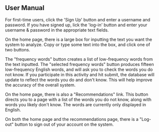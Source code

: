 ## User Manual

For first-time users, click the 'Sign Up' button and enter a username and password.
If you have signed up, lick the 'log-in' button and enter your username & password in the appropriate text fields.

On the home page, there is a large box for inputting the text you want the system to analyze. Copy or type some text into
the box, and click one of two buttons.

The "frequency words" button creates a list of low-frequency words from the text inputted. The "selected frequency words"
button produces fifteen low-frequency English words, and will ask you to check the words you do not know. If you participate
in this activity and hit submit, the database will update to reflect the words you do and don't know. This will help
improve the accuracy of the overall system.

On the home page, there is also a "Recommendations" link. This button directs you to a page with a list of the words you
do not know, along with words you likely don't know. The words are currently only displayed in English.

On both the home page and the recommendations page, there is a "Log-out" button to sign out of your account on the system.
